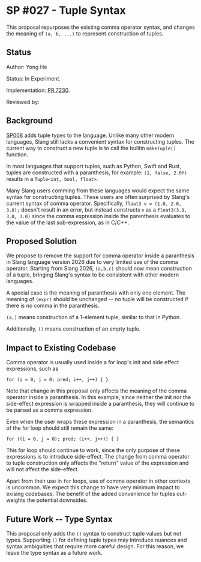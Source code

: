 SP #027 - Tuple Syntax
========================


This proposal repurposes the existing comma operator syntax, and changes the meaning of
`(a, b, ...)` to represent construction of tuples.

Status
------

Author: Yong He

Status: In Experiment.

Implementation: [PR 7230](https://github.com/shader-slang/slang/pull/7230).

Reviewed by: 


Background
-----------

[SP008](008-tuples.md) adds tuple types to the language. Unlike many other modern languages,
Slang still lacks a convenient syntax for constructing tuples. The current way to construct
a new tuple is to call the builtin `makeTuple()` function.

In most languages that support tuples, such as Python, Swift and Rust, tuples are constructed
with a paranthesis, for example: `(1, false, 2.0f)` results in a `Tuple<int, bool, float>`.

Many Slang users comming from these languages would expect the same syntax for constructing
tuples. These users are often surprised by Slang's current syntax of comma operator.
Specifically, `float3 v = (1.0, 2.0, 3.0);` doesn't result in an error, but instead constructs
`v` as a `float3(3.0, 3.0, 3.0)` since the comma expression inside the parenthesis evaluates
to the value of the last sub-expression, as in C/C++.

Proposed Solution
---------

We propose to remove the support for comma operator inside a paranthesis in Slang language
version 2026 due to very limited use of the comma operator. Starting from Slang 2026,
`(a,b,c)` should now mean construction of a tuple, bringing Slang's syntax to be consistent with
other modern languages.

A special case is the meaning of paranthesis with only one element. The meaning of `(expr)` should
be unchanged -- no tuple will be constructed if there is no comma in the paranthesis.

`(a,)` means construction of a 1-element tuple, similar to that in Python.

Additionally, `()` means construction of an empty tuple.

Impact to Existing Codebase
---------

Comma operator is usually used inside a for loop's init and side effect expressions, such as

```
for (i = 0, j = 0; pred; i++, j++) { }
```

Note that change in this proposal only affects the meaning of the comma operator inside a paranthesis.
In this example, since neither the init nor the side-effect expression is wrapped inside a paranthesis,
they will continue to be parsed as a comma expression.

Even when the user wraps these expression in a paranthesis, the semantics of the for loop
should still remain the same:

```
for ((i = 0, j = 0); pred; (i++, j++)) { }
```

This for loop should continue to work, since the only purpose of these expressions is to introduce
side-effect. The change from comma operator to tuple construction only affects the "return" value
of the expression and will not affect the side-effect.

Apart from their use in `for` loops, use of comma operator in other contexts is uncommon. We expect
this change to have very minimum impact to exising codebases. The benefit of the added convenience
for tuples out-weights the potential downsides.

Future Work -- Type Syntax
---------

This proposal only adds the `()` syntax to construct tuple values but not types. Supporting `()` for
defining tuple types may introduce nuances and syntax ambiguities that require more careful design.
For this reason, we leave the type syntax as a future work.
